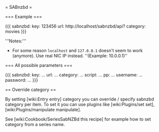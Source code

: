 = SABnzbd =

=== Example ===

{{{
sabnzbd:
  key: 123456
  url: http://localhost/sabnzbd/api?
  category: movies
}}}

'''Notes:'''

 * For some reason `localhost` and `127.0.0.1` doesn't seem to work (anymore). Use real NIC IP instead. ''(Example: 10.0.0.1)''

=== All possible parameters ===

{{{
sabnzbd:
  key: ...
  url: ...
  category: ...
  script: ...
  pp: ...
  username: ...
  password: ...
}}}

== Override category ==

By setting [wiki:Entry entry] category you can override / specify sabnzbd category per item. To set it you can use plugins like [wiki:Plugins/set set], [wiki:Plugins/manipulate manipulate].

See [wiki:Cookbook/SeriesSabNZBd this recipe] for example how to set category from a series name.